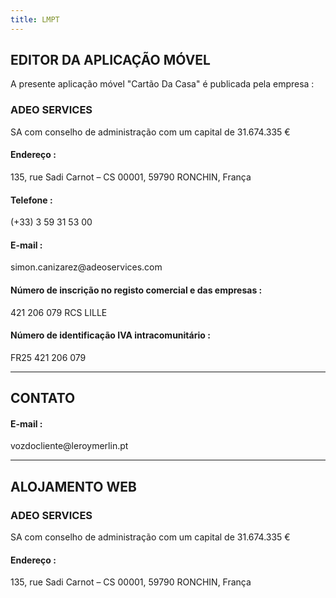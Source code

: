 ```yaml
---
title: LMPT
---
```


<h2>EDITOR DA APLICAÇÃO MÓVEL</h2>
A presente aplicação móvel "Cartão Da Casa" é publicada pela empresa :
<h3>ADEO SERVICES</h3>
SA com conselho de administração com um capital de 31.674.335 €<v-spacer></v-spacer>
<h4>Endereço :</h4> 135, rue Sadi Carnot – CS 00001, 59790 RONCHIN, França<v-spacer></v-spacer>
<h4>Telefone :</h4> (+33) 3 59 31 53 00<v-spacer></v-spacer>
<h4>E-mail :</h4> simon.canizarez@adeoservices.com<v-spacer></v-spacer>
<h4>Número de inscrição no registo comercial e das empresas :</h4> 421 206 079 RCS LILLE<v-spacer></v-spacer>
<h4>Número de identificação IVA intracomunitário :</h4> FR25 421 206 079<v-spacer></v-spacer>

<!--  -->
<hr>
<h2>CONTATO</h2>
<h4>E-mail :</h4> vozdocliente@leroymerlin.pt

<!--  -->
<hr>
<h2>ALOJAMENTO WEB</h2>
<h3>ADEO SERVICES</h3>
SA com conselho de administração com um capital de 31.674.335 € <v-spacer></v-spacer>
<h4>Endereço :</h4> 135, rue Sadi Carnot – CS 00001, 59790 RONCHIN, França